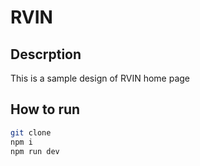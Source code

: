 # RVIN

## Descrption
This is a sample design of RVIN home page

## How to run

```bash
git clone
npm i
npm run dev
```

